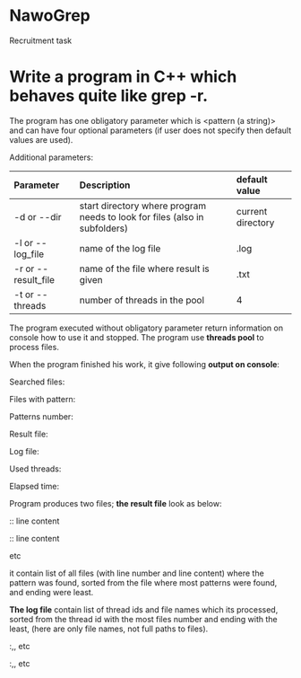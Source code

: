 # NawoGrep

Recruitment task

# Write a program in C++ which behaves quite like grep -r.

The program has one obligatory parameter which is <pattern (a string)> and can have four optional parameters (if user does not specify then default values are used).

Additional parameters:

| Parameter           | Description                                                                | default value      |
| :------------------ | :------------------------------------------------------------------------- | :----------------- |
| -d or --dir         | start directory where program needs to look for files (also in subfolders) | current directory  |
| -l or --log_file    | name of the log file                                                       | <program name>.log |
| -r or --result_file | name of the file where result is given                                     | <program name>.txt |
| -t or --threads     | number of threads in the pool                                              | 4                  |

The program executed without obligatory parameter return information on console how to use it and stopped. The program use **threads pool** to process files.

When the program finished his work, it give following **output on console**:

Searched files: <nr of files found in directory and subdirectories>

Files with pattern: <nr of files where the patten was found>

Patterns number: <Number of patterns found in all files>

Result file: <path to result file>

Log file: <path to log file>

Used threads: <nr of threads>

Elapsed time: <time elapsed from beginning to the end of the program>

Program produces two files; **the result file** look as below:

<file path>:<line number>: line content

<file path>:<line number>: line content

etc

it contain list of all files (with line number and line content) where the pattern was found, sorted from the file where most patterns were found, and ending were least.

**The log file** contain list of thread ids and file names which its processed, sorted from the thread id with the most files number and ending with the least, (here are only file names, not full paths to files).

<thread id>:<file name>,<file name>, etc

<thread id>:<file name>,<file name>, etc
